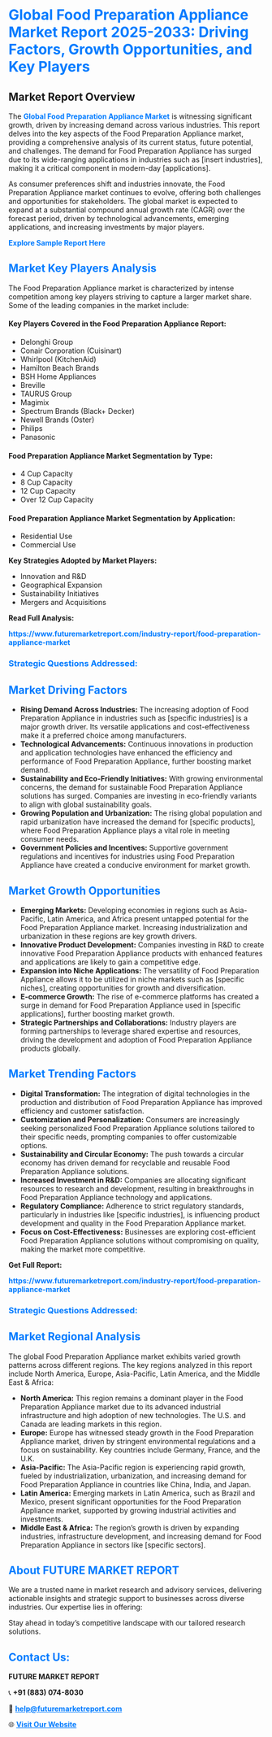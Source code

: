 <h1 style="color: #007BFF;">Global Food Preparation Appliance Market Report 2025-2033: Driving Factors, Growth Opportunities, and Key Players</h1>

<section id="overview">
<h2>Market Report Overview</h2>
<p>The <a href="https://www.futuremarketreport.com/industry-report/food-preparation-appliance-market" style="color: #007BFF; text-decoration: none;"><strong>Global Food Preparation Appliance Market</strong></a> is witnessing significant growth, driven by increasing demand across various industries. This report delves into the key aspects of the Food Preparation Appliance market, providing a comprehensive analysis of its current status, future potential, and challenges. The demand for Food Preparation Appliance has surged due to its wide-ranging applications in industries such as [insert industries], making it a critical component in modern-day [applications].</p>
<p>As consumer preferences shift and industries innovate, the Food Preparation Appliance market continues to evolve, offering both challenges and opportunities for stakeholders. The global market is expected to expand at a substantial compound annual growth rate (CAGR) over the forecast period, driven by technological advancements, emerging applications, and increasing investments by major players.</p>
</section>

<section id="overview">
<p><a href="https://www.futuremarketreport.com/request-sample/reportId=46458" style="color: #007BFF; text-decoration: none;"><strong>Explore Sample Report Here</strong></a></p>
</section>

<section id="key-players">
<h2 style="color: #007BFF;">Market Key Players Analysis</h2>
<p>The Food Preparation Appliance market is characterized by intense competition among key players striving to capture a larger market share. Some of the leading companies in the market include:</p>
<h4>Key Players Covered in the Food Preparation Appliance Report:</h4>
<ul><li>Delonghi Group</li><li>Conair Corporation (Cuisinart)</li><li>Whirlpool (KitchenAid)</li><li>Hamilton Beach Brands</li><li>BSH Home Appliances</li><li>Breville</li><li>TAURUS Group</li><li>Magimix</li><li>Spectrum Brands (Black+ Decker)</li><li>Newell Brands (Oster)</li><li>Philips</li><li>Panasonic</li></ul>
<h4>Food Preparation Appliance Market Segmentation by Type:</h4>
<ul><li>4 Cup Capacity</li><li>8 Cup Capacity</li><li>12 Cup Capacity</li><li>Over 12 Cup Capacity</li></ul>

<h4>Food Preparation Appliance Market Segmentation by Application:</h4>
<ul><li>Residential Use</li><li>Commercial Use</li></ul>
<p><strong>Key Strategies Adopted by Market Players:</strong></p>
<ul>
<li>Innovation and R&D</li>
<li>Geographical Expansion</li>
<li>Sustainability Initiatives</li>
<li>Mergers and Acquisitions</li>
</ul>
</section>

<section>
<p><strong>Read Full Analysis: </strong></p><a href="https://www.futuremarketreport.com/industry-report/food-preparation-appliance-market" style="color: #007BFF; text-decoration: none;"><strong>https://www.futuremarketreport.com/industry-report/food-preparation-appliance-market</strong></a>
<h3 style="color: #007BFF;">Strategic Questions Addressed:</h3>
</section>

<section id="driving-factors">
<h2 style="color: #007BFF;">Market Driving Factors</h2>
<ul>
<li><strong>Rising Demand Across Industries:</strong> The increasing adoption of Food Preparation Appliance in industries such as [specific industries] is a major growth driver. Its versatile applications and cost-effectiveness make it a preferred choice among manufacturers.</li>
<li><strong>Technological Advancements:</strong> Continuous innovations in production and application technologies have enhanced the efficiency and performance of Food Preparation Appliance, further boosting market demand.</li>
<li><strong>Sustainability and Eco-Friendly Initiatives:</strong> With growing environmental concerns, the demand for sustainable Food Preparation Appliance solutions has surged. Companies are investing in eco-friendly variants to align with global sustainability goals.</li>
<li><strong>Growing Population and Urbanization:</strong> The rising global population and rapid urbanization have increased the demand for [specific products], where Food Preparation Appliance plays a vital role in meeting consumer needs.</li>
<li><strong>Government Policies and Incentives:</strong> Supportive government regulations and incentives for industries using Food Preparation Appliance have created a conducive environment for market growth.</li>
</ul>
</section>

<section id="growth-opportunities">
<h2 style="color: #007BFF;">Market Growth Opportunities</h2>
<ul>
<li><strong>Emerging Markets:</strong> Developing economies in regions such as Asia-Pacific, Latin America, and Africa present untapped potential for the Food Preparation Appliance market. Increasing industrialization and urbanization in these regions are key growth drivers.</li>
<li><strong>Innovative Product Development:</strong> Companies investing in R&D to create innovative Food Preparation Appliance products with enhanced features and applications are likely to gain a competitive edge.</li>
<li><strong>Expansion into Niche Applications:</strong> The versatility of Food Preparation Appliance allows it to be utilized in niche markets such as [specific niches], creating opportunities for growth and diversification.</li>
<li><strong>E-commerce Growth:</strong> The rise of e-commerce platforms has created a surge in demand for Food Preparation Appliance used in [specific applications], further boosting market growth.</li>
<li><strong>Strategic Partnerships and Collaborations:</strong> Industry players are forming partnerships to leverage shared expertise and resources, driving the development and adoption of Food Preparation Appliance products globally.</li>
</ul>
</section>

<section id="trending-factors">
<h2 style="color: #007BFF;">Market Trending Factors</h2>
<ul>
<li><strong>Digital Transformation:</strong> The integration of digital technologies in the production and distribution of Food Preparation Appliance has improved efficiency and customer satisfaction.</li>
<li><strong>Customization and Personalization:</strong> Consumers are increasingly seeking personalized Food Preparation Appliance solutions tailored to their specific needs, prompting companies to offer customizable options.</li>
<li><strong>Sustainability and Circular Economy:</strong> The push towards a circular economy has driven demand for recyclable and reusable Food Preparation Appliance solutions.</li>
<li><strong>Increased Investment in R&D:</strong> Companies are allocating significant resources to research and development, resulting in breakthroughs in Food Preparation Appliance technology and applications.</li>
<li><strong>Regulatory Compliance:</strong> Adherence to strict regulatory standards, particularly in industries like [specific industries], is influencing product development and quality in the Food Preparation Appliance market.</li>
<li><strong>Focus on Cost-Effectiveness:</strong> Businesses are exploring cost-efficient Food Preparation Appliance solutions without compromising on quality, making the market more competitive.</li>
</ul>
</section>

<section>
<p><strong>Get Full Report: </strong></p><a href="https://www.futuremarketreport.com/industry-report/food-preparation-appliance-market" style="color: #007BFF; text-decoration: none;"><strong>https://www.futuremarketreport.com/industry-report/food-preparation-appliance-market</strong></a>
<h3 style="color: #007BFF;">Strategic Questions Addressed:</h3>
</section>


<section id="regional-analysis">
<h2 style="color: #007BFF;">Market Regional Analysis</h2>
<p>The global Food Preparation Appliance market exhibits varied growth patterns across different regions. The key regions analyzed in this report include North America, Europe, Asia-Pacific, Latin America, and the Middle East & Africa:</p>
<ul>
<li><strong>North America:</strong> This region remains a dominant player in the Food Preparation Appliance market due to its advanced industrial infrastructure and high adoption of new technologies. The U.S. and Canada are leading markets in this region.</li>
<li><strong>Europe:</strong> Europe has witnessed steady growth in the Food Preparation Appliance market, driven by stringent environmental regulations and a focus on sustainability. Key countries include Germany, France, and the U.K.</li>
<li><strong>Asia-Pacific:</strong> The Asia-Pacific region is experiencing rapid growth, fueled by industrialization, urbanization, and increasing demand for Food Preparation Appliance in countries like China, India, and Japan.</li>
<li><strong>Latin America:</strong> Emerging markets in Latin America, such as Brazil and Mexico, present significant opportunities for the Food Preparation Appliance market, supported by growing industrial activities and investments.</li>
<li><strong>Middle East & Africa:</strong> The region’s growth is driven by expanding industries, infrastructure development, and increasing demand for Food Preparation Appliance in sectors like [specific sectors].</li>
</ul>
</section>

<footer>
<h2 style="color: #007BFF;">About FUTURE MARKET REPORT</h2>
<p>We are a trusted name in market research and advisory services, delivering actionable insights and strategic support to businesses across diverse industries. Our expertise lies in offering:</p>

<p>Stay ahead in today’s competitive landscape with our tailored research solutions.</p>

<h2 style="color: #007BFF;">Contact Us:</h2>
<p><strong>FUTURE MARKET REPORT</strong></p>
<p>📞 <strong>+91 (883) 074-8030</strong></p>
<p>📧 <strong><a href="mailto:help@futuremarketreport.com" style="color: #007BFF;">help@futuremarketreport.com</a></strong></p>
<p>🌐 <strong><a href="https://www.futuremarketreport.com/" style="color: #007BFF;">Visit Our Website</a></strong></p>
</footer>